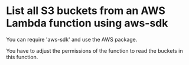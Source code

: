 # List all S3 buckets from an AWS Lambda function using aws-sdk

You can require 'aws-sdk' and use the AWS package.

You have to adjust the permissions of the function to read the buckets in this function.